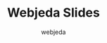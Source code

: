 ---
title: Webjeda Slides
github: https://github.com/sharu725/slides
demo: http://webjeda.com/slides/
author: webjeda
ssg:
  - Jekyll
cms:
  - No Cms
---